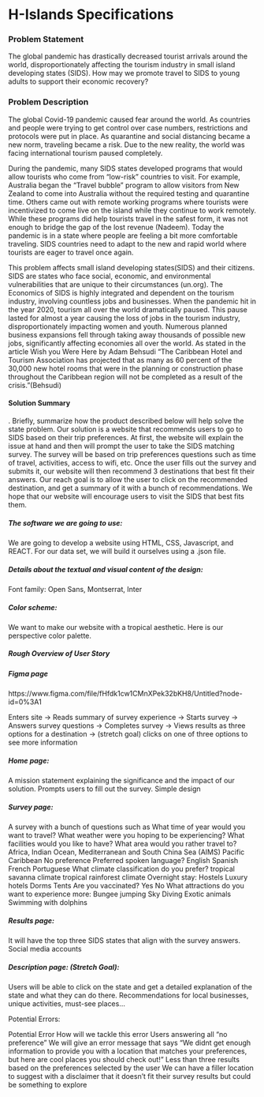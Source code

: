 <h1>H-Islands Specifications</h1>

<h3>Problem Statement</h3>

The global pandemic has drastically decreased tourist arrivals around the world, disproportionately affecting the tourism industry in small island developing states (SIDS). How may we promote travel to SIDS to young adults to support their economic recovery?

<h3>Problem Description</h3>

The global Covid-19 pandemic caused fear around the world. As countries and people were trying to get control over case numbers, restrictions and protocols were put in place. As quarantine and social distancing became a new norm, traveling became a risk. Due to the new reality, the world was facing international tourism paused completely. 

During the pandemic, many SIDS states developed programs that would allow tourists who come from “low-risk” countries to visit. For example, Australia began the “Travel bubble” program to allow visitors from New Zealand to come into Australia without the required testing and quarantine time. Others came out with remote working programs where tourists were incentivized to come live on the island while they continue to work remotely. While these programs did help tourists travel in the safest form, it was not enough to bridge the gap of the lost revenue (Nadeem). Today the pandemic is in a state where people are feeling a bit more comfortable traveling. SIDS countries need to adapt to the new and rapid world where tourists are eager to travel once again.

This problem affects small island developing states(SIDS) and their citizens. SIDS are states who face social, economic, and environmental vulnerabilities that are unique to their circumstances (un.org). The Economics of SIDS is highly integrated and dependent on the tourism industry, involving countless jobs and businesses. When the pandemic hit in the year 2020, tourism all over the world dramatically paused. This pause lasted for almost a year causing the loss of jobs in the tourism industry, disproportionately impacting women and youth. Numerous planned business expansions fell through taking away thousands of possible new jobs, significantly affecting economies all over the world. As stated in the article Wish you Were Here by Adam Behsudi “The Caribbean Hotel and Tourism Association has projected that as many as 60 percent of the 30,000 new hotel rooms that were in the planning or construction phase throughout the Caribbean region will not be completed as a result of the crisis.”(Behsudi)
 
<h4>Solution Summary</h4>. Briefly, summarize how the product described below will help solve the state problem.
Our solution is a website that recommends users to go to SIDS based on their trip preferences. At first, the website will explain the issue at hand and then will prompt the user to take the SIDS matching survey. The survey will be based on trip preferences questions such as time of travel, activities, access to wifi, etc. Once the user fills out the survey and submits it, our website will then recommend 3 destinations that best fit their answers. Our reach goal is to allow the user to click on the recommended destination, and get a summary of it with a bunch of recommendations. We hope that our website will encourage users to visit the SIDS that best fits them. 

<h5>The software we are going to use: </h5>
We are going to develop a website using HTML, CSS, Javascript, and REACT.
For our data set, we will build it ourselves using a .json file. 

<h5>Details about the textual and visual content of the design: </h5>
Font family:
Open Sans, Montserrat, Inter

<h5>Color scheme: </h5>
We want to make our website with a tropical aesthetic. Here is our perspective color palette. 

<h5>Rough Overview of User Story</h5>

<h5>Figma page</h5>
https://www.figma.com/file/fHfdk1cw1CMnXPek32bKH8/Untitled?node-id=0%3A1 

Enters site -> Reads summary of survey experience -> Starts survey -> Answers survey questions -> Completes survey -> Views results as three options for a destination -> (stretch goal) clicks on one of three options to see more information 

<h5>Home page: </h5>
A mission statement explaining the significance and the impact of our solution.
Prompts users to fill out the survey. 
Simple design

<h5>Survey page: </h5>
A survey with a bunch of questions such as
What time of year would you want to travel? 
What weather were you hoping to be experiencing? 
What facilities would you like to have?
What area would you rather travel to? 
Africa, Indian Ocean, Mediterranean and South China Sea (AIMS)
Pacific
Caribbean
No preference 
Preferred spoken language? 
English
Spanish 
French
Portuguese
 What climate classification do you prefer? 
tropical savanna climate
tropical rainforest climate
Overnight stay: 
Hostels 
Luxury hotels 
Dorms
Tents 
Are you vaccinated? 
Yes
No 
What attractions do you want to experience more:
Bungee jumping
Sky Diving 
Exotic animals 
Swimming with dolphins 

<h5>Results page:</h5>
It will have the top three SIDS states that align with the survey answers. 
Social media accounts


<h5>Description page:  (Stretch Goal):</h5>
Users will be able to click on the state and get a detailed explanation of the state and what they can do there. 
Recommendations for local businesses, unique activities, must-see places… 


Potential Errors: 

Potential Error 
How will we tackle this error
Users answering all “no preference” 
We will give an error message that says “We didnt get enough information to provide you with a location that matches your preferences, but here are cool places you should check out!”
Less than three results based on the preferences selected by the user
 We can have a filler location to suggest with a disclaimer that it doesn’t fit their survey results but could be something to explore


